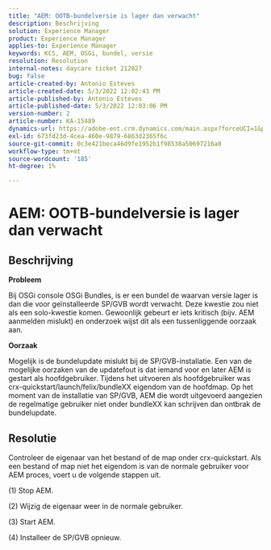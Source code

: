 ```yaml
---
title: "AEM: OOTB-bundelversie is lager dan verwacht"
description: Beschrijving
solution: Experience Manager
product: Experience Manager
applies-to: Experience Manager
keywords: KCS, AEM, OSGi, bundel, versie
resolution: Resolution
internal-notes: daycare ticket 212027
bug: false
article-created-by: Antonio Esteves
article-created-date: 5/3/2022 12:02:43 PM
article-published-by: Antonio Esteves
article-published-date: 5/3/2022 12:03:06 PM
version-number: 2
article-number: KA-15489
dynamics-url: https://adobe-ent.crm.dynamics.com/main.aspx?forceUCI=1&pagetype=entityrecord&etn=knowledgearticle&id=f65f45ef-d8ca-ec11-a7b5-6045bd00db33
exl-id: 673fd23d-4cea-460e-9879-6863d2365f6c
source-git-commit: 0c3e421beca46d9fe1952b1f98538a50697216a0
workflow-type: tm+mt
source-wordcount: '185'
ht-degree: 1%

---
```


# AEM: OOTB-bundelversie is lager dan verwacht

## Beschrijving


<b>Probleem</b>

Bij OSGi console OSGi Bundles, is er een bundel de waarvan versie lager is dan die voor geïnstalleerde SP/GVB wordt verwacht. Deze kwestie zou niet als een solo-kwestie komen. Gewoonlijk gebeurt er iets kritisch (bijv. AEM aanmelden mislukt) en onderzoek wijst dit als een tussenliggende oorzaak aan.



<b>Oorzaak</b>

Mogelijk is de bundelupdate mislukt bij de SP/GVB-installatie. Een van de mogelijke oorzaken van de updatefout is dat iemand voor en later AEM is gestart als hoofdgebruiker. Tijdens het uitvoeren als hoofdgebruiker was crx-quickstart/launch/felix/bundleXX eigendom van de hoofdmap. Op het moment van de installatie van SP/GVB, AEM die wordt uitgevoerd aangezien de regelmatige gebruiker niet onder bundleXX kan schrijven dan ontbrak de bundelupdate.


## Resolutie


Controleer de eigenaar van het bestand of de map onder crx-quickstart. Als een bestand of map niet het eigendom is van de normale gebruiker voor AEM proces, voert u de volgende stappen uit.

(1) Stop AEM.

(2) Wijzig de eigenaar weer in de normale gebruiker.

(3) Start AEM.

(4) Installeer de SP/GVB opnieuw.
